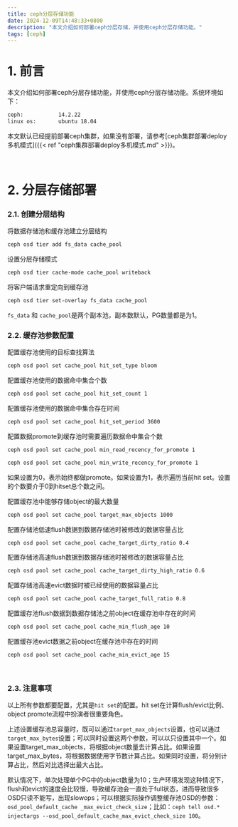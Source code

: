 ```yaml
---
title: ceph分层存储功能
date: 2024-12-09T14:48:33+0800
description: "本文介绍如何部署ceph分层存储，并使用ceph分层存储功能。"
tags: [ceph]
---
```



# 1. 前言
本文介绍如何部署ceph分层存储功能，并使用ceph分层存储功能。系统环境如下：
```bash
ceph:           14.2.22
linux os:       ubuntu 18.04
```
本文默认已经提前部署ceph集群，如果没有部署，请参考[ceph集群部署deploy多机模式]({{< ref "ceph集群部署deploy多机模式.md" >}})。

&nbsp;
&nbsp;
# 2. 分层存储部署
### 2.1. 创建分层结构
将数据存储池和缓存池建立分层结构
```bash
ceph osd tier add fs_data cache_pool
```

设置分层存储模式
```bash
ceph osd tier cache-mode cache_pool writeback
```

将客户端请求重定向到缓存池
```bash
ceph osd tier set-overlay fs_data cache_pool
```
`fs_data` 和 `cache_pool`是两个副本池，副本数默认，PG数量都是为1。
&nbsp;

### 2.2. 缓存池参数配置
配置缓存池使用的目标查找算法
```bash
ceph osd pool set cache_pool hit_set_type bloom
```

配置缓存池使用的数据命中集合个数
```bash
ceph osd pool set cache_pool hit_set_count 1
```

配置缓存池使用的数据命中集合存在时间
```bash
ceph osd pool set cache_pool hit_set_period 3600
```

配置数据promote到缓存池时需要遍历数据命中集合个数
```bash
ceph osd pool set cache_pool min_read_recency_for_promote 1
```
```bash
ceph osd pool set cache_pool min_write_recency_for_promote 1
```
如果设置为0，表示始终都做promote。如果设置为1，表示遍历当前hit set。设置的个数要介于0到hitset总个数之间。

配置缓存池中能够存储object的最大数量
```bash
ceph osd pool set cache_pool target_max_objects 1000
```

配置存储池低速flush数据到数据存储池时被修改的数据容量占比
```bash
ceph osd pool set cache_pool cache_target_dirty_ratio 0.4
```

配置存储池高速flush数据到数据存储池时被修改的数据容量占比
```bash
ceph osd pool set cache_pool cache_target_dirty_high_ratio 0.6
```

配置存储池高速evict数据时被已经使用的数据容量占比
```bash
ceph osd pool set cache_pool cache_target_full_ratio 0.8
```

配置缓存池flush数据到数据存储池之前object在缓存池中存在的时间
```bash
ceph osd pool set cache_pool cache_min_flush_age 10
```

配置缓存池evict数据之前object在缓存池中存在的时间
```bash
ceph osd pool set cache_pool cache_min_evict_age 15
```

&nbsp;
### 2.3. 注意事项
以上所有参数都要配置，尤其是`hit set`的配置。hit set在计算flush/evict比例、object promote流程中扮演者很重要角色。

上述设置缓存池总容量时，既可以通过`target_max_objects`设置，也可以通过`target_max_bytes`设置；可以同时设置这两个参数，可以以只设置其中一个。如果设置target_max_objects，将根据object数量去计算占比。如果设置target_max_bytes，将根据数据使用字节数计算占比。如果同时设置，将分别计算占比，然后对比选择出最大占比。

默认情况下，单次处理单个PG中的object数量为10；生产环境发现这种情况下，flush和evict的速度会比较慢，导致缓存池会一直处于full状态，进而导致很多OSD只读不能写，出现slowops；可以根据实际操作调整缓存池OSD的参数：`osd_pool_default_cache _max_evict_check_size`；比如：`ceph tell osd.* injectargs --osd_pool_default_cache_max_evict_check_size 100`。
